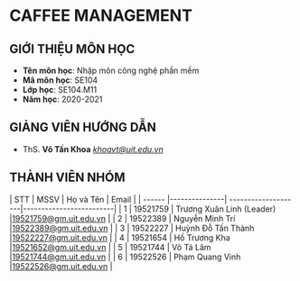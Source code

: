 # **CAFFEE MANAGEMENT**
## GIỚI THIỆU MÔN HỌC
<a name="gioithieumonhoc"></a>
* **Tên môn học**: Nhập môn công nghệ phần mềm
* **Mã môn học**: SE104
* **Lớp học**: SE104.M11
* **Năm học**: 2020-2021

## GIẢNG VIÊN HƯỚNG DẪN
<a name="giangvien"></a>
* ThS. **Võ Tấn Khoa** *khoavt@uit.edu.vn*

## THÀNH VIÊN NHÓM
<a name="thanhvien"></a>
| STT    | MSSV          | Họ và Tên           | Email                   |
| ------ |---------------| --------------------|-------------------------|
| 1      | 19521759      | Trương Xuân Linh (Leader)    |19521759@gm.uit.edu.vn   |
| 2      | 19522389      | Nguyễn Minh Trí     |19522389@gm.uit.edu.vn   |
| 3      | 19522227      | Huỳnh Đỗ Tấn Thành    |19522227@gm.uit.edu.vn   |
| 4      | 19521654      | Hồ Trương Kha     |19521652@gm.uit.edu.vn   |
| 5      | 19521744      | Võ Tá Lâm    |19521744@gm.uit.edu.vn   |
| 6      | 19522526      | Phạm Quang Vinh     |19522526@gm.uit.edu.vn   |
